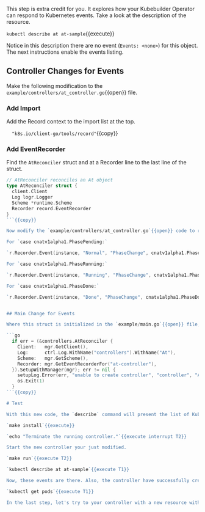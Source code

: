 This step is extra credit for you. It explores how your Kubebuilder Operator can respond to Kubernetes events. Take a look at the description of the resource.

`kubectl describe at at-sample`{{execute}}

Notice in this description there are no event (`Events: <none>`) for this object. The next instructions enable the events listing.

## Controller Changes for Events

Make the following modification to the `example/controllers/at_controller.go`{{open}} file.

### Add Import

Add the Record context to the import list at the top.

`  "k8s.io/client-go/tools/record"`{{copy}}

### Add EventRecorder

Find the `AtReconciler` struct and at a Recorder line to the last line of the struct.

```go
// AtReconciler reconciles an At object
type AtReconciler struct {
  client.Client
  Log logr.Logger
  Scheme *runtime.Scheme
  Recorder record.EventRecorder
}
```{{copy}}

Now modify the `example/controllers/at_controller.go`{{open}} code to record the events for each transition of the phase status. You will want to add each of these recording instructions to the respective cases in the switch statement you added in a previous step. Add them just after the logging statement at the top of each case block.

For `case cnatv1alpha1.PhasePending:`

`r.Recorder.Event(instance, "Normal", "PhaseChange", cnatv1alpha1.PhasePending)`{{copy}}

For `case cnatv1alpha1.PhaseRunning:`

`r.Recorder.Event(instance, "Running", "PhaseChange", cnatv1alpha1.PhaseRunning)`{{copy}}

For `case cnatv1alpha1.PhaseDone:`

`r.Recorder.Event(instance, "Done", "PhaseChange", cnatv1alpha1.PhaseDone)`{{copy}}


## Main Change for Events

Where this struct is initialized in the `example/main.go`{{open}} file, add the Recorder line.

```go
  if err = (&controllers.AtReconciler {
    Client:   mgr.GetClient(),
    Log:      ctrl.Log.WithName("controllers").WithName("At"),
    Scheme:   mgr.GetScheme(),
    Recorder: mgr.GetEventRecorderFor("at-controller"),
  }).SetupWithManager(mgr); err != nil {
    setupLog.Error(err, "unable to create controller", "controller", "At")
    os.Exit(1)
  }
```{{copy}}

# Test

With this new code, the `describe` command will present the list of Kubernetes events on related to the resource. Test the new functionality.

`make install`{{execute}}

`echo "Terminate the running controller."`{{execute interrupt T2}}

Start the new controller your just modified.

`make run`{{execute T2}}

`kubectl describe at at-sample`{{execute T1}}

Now, these events are there. Also, the controller have successfully created two of the NGINX Pods that you asked it to create and manage earlier in step 7.

`kubectl get pods`{{execute T1}}

In the last step, let's try to your controller with a new resource with an actual scheduled task.